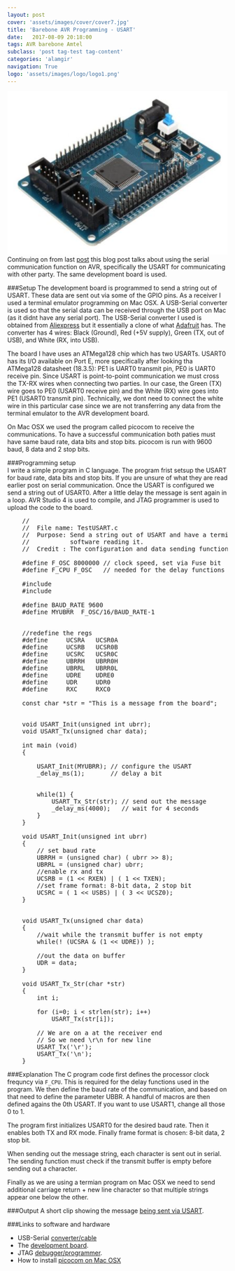 ```yaml
---
layout: post
cover: 'assets/images/cover/cover7.jpg'
title: 'Barebone AVR Programming - USART' 
date:   2017-08-09 20:18:00
tags: AVR barebone Amtel
subclass: 'post tag-test tag-content'
categories: 'alamgir'
navigation: True
logo: 'assets/images/logo/logo1.png'
---
```


<img src="/assets/images/2017/2017_08_09_AVR_board.png"  alt="AVR Board" class="leftimg" />
Continuing on from last <a href="Barebone-AVR-Programming-LED-Blinker.html" >post</a> this blog post talks about using the serial communication function on AVR, specifically the USART for communicating with other party. The same development board is used.
<!--more-->

###Setup
The development board is programmed to send a string out of USART. These data are sent out via some of the GPIO pins. As a receiver I used a terminal emulator programming on Mac OSX. A USB-Serial converter is used so that the serial data can be received through the USB port on Mac (as it didnt have any serial port). The USB-Serial converter I used is obtained from <a href="https://www.aliexpress.com/item/1PCS-PL2303-TA-USB-TTL-RS232-Convert-Serial-Cable-PL2303TA-Compatible-with-Win8-Win10/32775876897.html">Aliexpress</a> but it essentially a clone of what <a href="https://www.adafruit.com/product/954">Adafruit</a> has. The converter has 4 wires: Black (Ground), Red (+5V supply), Green (TX, out of USB), and White (RX, into USB).

The board I have uses an ATMega128 chip which has two USARTs. USART0 has its I/O available on Port E, more specifically after looking tha ATMega128 datasheet (18.3.5): PE1 is UART0 transmit pin, PE0 is UART0 receive pin. Since USART is point-to-point communication we must cross the TX-RX wires when connecting two parties. In our case, the Green (TX) wire goes to PE0 (USART0 receive pin) and the White (RX) wire goes into PE1 (USART0 transmit pin). Technically, we dont need to connect the white wire in this particular case since we are not transferring any data from the terminal emulator to the AVR development board. 
 
On Mac OSX we used the program called picocom to receive the communications. To have a successful communication both paties must have same baud rate, data bits and stop bits. picocom is run with 9600 baud, 8 data and 2 stop bits.

###Programming setup  
I write a simple program in C language. The program frist setsup the USART for baud rate, data bits and stop bits. If you are unsure of what they are read earlier post on serial communication.  Once the USART is configured we send a string out of USART0. After a little delay the message is sent again in a loop. AVR Studio 4 is used to compile, and JTAG programmer is used to upload the code to the board.

<pre>
	//
	//	File name: TestUSART.c
	//	Purpose: Send a string out of USART and have a terminal  
	//           software reading it.
	//  Credit : The configuration and data sending functions are copied from ATMega128's data sheet.
	
	#define F_OSC 8000000 // clock speed, set via Fuse bit
	#define F_CPU F_OSC   // needed for the delay functions to work

	#include <avr/io.h>
	#include <util/delay.h>

	#define BAUD_RATE 9600
	#define MYUBRR  F_OSC/16/BAUD_RATE-1


	//redefine the regs
	#define 	UCSRA 	UCSR0A
	#define 	UCSRB 	UCSR0B
	#define 	UCSRC 	UCSR0C
	#define 	UBRRH 	UBRR0H
	#define 	UBRRL 	UBRR0L
	#define 	UDRE 	UDRE0
	#define 	UDR 	UDR0
	#define 	RXC 	RXC0

	const char *str = "This is a message from the board";


	void USART_Init(unsigned int ubrr);
	void USART_Tx(unsigned char data);

	int main (void) 
	{
	
		USART_Init(MYUBRR); // configure the USART
		_delay_ms(1);       // delay a bit


		while(1) {
			USART_Tx_Str(str); // send out the message
			_delay_ms(4000);   // wait for 4 seconds
		}
	}

	void USART_Init(unsigned int ubrr)
	{
		// set baud rate
		UBRRH = (unsigned char) ( ubrr >> 8);
		UBRRL = (unsigned char) ubrr;
		//enable rx and tx
		UCSRB = (1 << RXEN) | ( 1 << TXEN);
		//set frame format: 8-bit data, 2 stop bit
		UCSRC = ( 1 << USBS) | ( 3 << UCSZ0);
	}


	void USART_Tx(unsigned char data)
	{
		//wait while the transmit buffer is not empty
		while(! (UCSRA & (1 << UDRE)) );

		//out the data on buffer
		UDR = data;
	}

	void USART_Tx_Str(char *str)
	{
		int i;

		for (i=0; i < strlen(str); i++)
			USART_Tx(str[i]);

		// We are on a at the receiver end
		// So we need \r\n for new line 	
		USART_Tx('\r');
		USART_Tx('\n');
	}
</pre>

###Explanation
The C program code first defines the processor clock frequncy via `F_CPU`. This is required for the delay functions used in the program. We then define the baud rate of the communication, and based on that need to define the parameter UBBR. A handful of macros are then defined agains the 0th USART. If you want to use USART1, change all those 0 to 1.

The program first initializes USART0 for the desired baud rate. Then it enables both TX and RX mode. Finally frame format is chosen: 8-bit data, 2 stop bit. 

When sending out the message string, each character is sent out in serial. The sending function must check if the transmit buffer is empty before sending out a character.

Finally as we are using a termian program on Mac OSX we need to send additional carriage return + new line character so that multiple strings appear one below the other.  

###Output
A short clip showing the message <a href="/assets/images/2017/2017_09_09_USART.mp4">being sent via USART</a>.

###Links to software and hardware

- USB-Serial <a href="https://www.aliexpress.com/item/1PCS-PL2303-TA-USB-TTL-RS232-Convert-Serial-Cable-PL2303TA-Compatible-with-Win8-Win10/32775876897.html"> converter/cable </a>
- The <a href="https://www.aliexpress.com/item/1PCS-DC-5V-ATmega128-AVR-Core-Development-Board-Minimum-System-Module-ISP-JTAG/32745789402.html">development board</a>. 
- JTAG <a href="https://www.aliexpress.com/item/Free-shipping-AVR-USB-Emulator-debugger-programmer-JTAG-ICE-for-Atmel/623898152.html">debugger/programmer</a>.
- How to install <a href="http://automatica.com.au/2011/09/picocom-1-6-for-mac-osx-10-6/">picocom on Mac OSX</a>